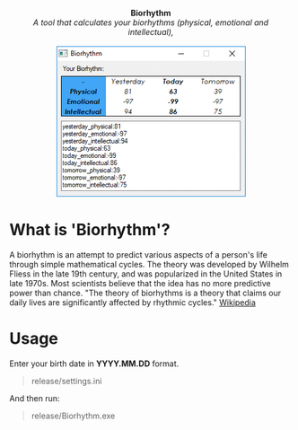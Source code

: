 <p align="center">
	<b>Biorhythm</b>
	<br>
	<i>A tool that calculates your biorhythms (physical, emotional and intellectual),</i>
	<br><br>
	<img alt="screenshot" src="media/screenshot.gif">
</p>

# What is 'Biorhythm'?
A biorhythm is an attempt to predict various aspects of a person's life through simple mathematical cycles. The theory was developed by Wilhelm Fliess in the late 19th century, and was popularized in the United States in late 1970s. Most scientists believe that the idea has no more predictive power than chance. "The theory of biorhythms is a theory that claims our daily lives are significantly affected by rhythmic cycles." [Wikipedia](https://en.wikipedia.org/wiki/Biorhythm)

# Usage
Enter your birth date in **YYYY.MM.DD** format.
> release/settings.ini

And then run:
> release/Biorhythm.exe
